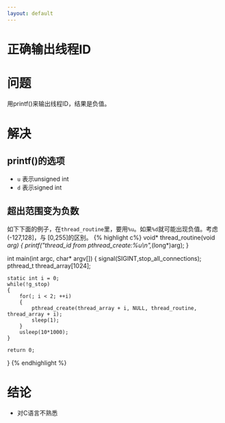 ```yaml
---
layout: default
---
```


正确输出线程ID
==============

问题
====
用printf()来输出线程ID，结果是负值。

解决
====

printf()的选项
--------------

- `u` 表示unsigned int
- `d` 表示signed int


超出范围变为负数
----------------
如下下面的例子，在`thread_routine`里，要用`%u`。如果`%d`就可能出现负值。考虑(-127,128]，与 [0,255]的区别。
{% highlight c%}
void* thread_routine(void *arg)
{
	printf("thread_id from pthread_create:%u\n",*(long*)arg);
}

int main(int argc, char* argv[])
{
	signal(SIGINT,stop_all_connections);
	pthread_t thread_array[1024];

	static int i = 0;
	while(!g_stop)
	{
		for(; i < 2; ++i) 
		{
			pthread_create(thread_array + i, NULL, thread_routine, thread_array + i);
			sleep(1);
		}
		usleep(10*1000);
	}

	return 0;
}
{% endhighlight %}


结论
====
- 对C语言不熟悉
